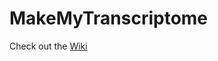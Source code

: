 # MakeMyTranscriptome

Check out the [Wiki](http://github.com/bluegenes/makeMyTranscriptome/wiki)


